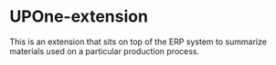 # UPOne-extension
This is an extension that sits on top of the ERP system to summarize materials used on a particular production process.
